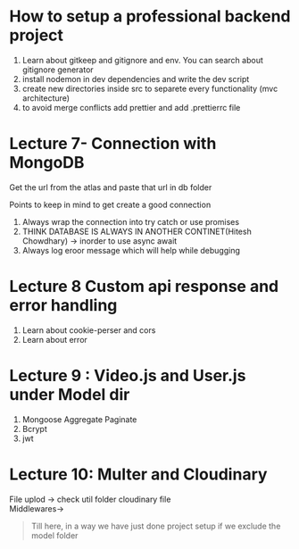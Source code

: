 # How to setup a professional backend project

1. Learn about gitkeep and gitignore and env. You can search about gitignore generator
2. install nodemon in dev dependencies and write the dev script 
3. create new directories inside src to separete every functionality (mvc architecture)
4. to avoid merge conflicts add prettier and add .prettierrc file


# Lecture 7- Connection with MongoDB

Get the url from the atlas and paste that url in db folder

Points to keep in mind to get create a good connection

1. Always wrap the connection into try catch or use promises 
2. THINK DATABASE IS ALWAYS IN ANOTHER CONTINET(Hitesh Chowdhary) -> inorder to use async await
3. Always log eroor message which will help while debugging 

# Lecture 8 Custom api response and error handling

1. Learn about cookie-perser and cors
2. Learn about error 

# Lecture 9 : Video.js and User.js under Model dir

1. Mongoose Aggregate Paginate
2. Bcrypt
3. jwt

# Lecture 10: Multer and Cloudinary

File uplod -> check util folder cloudinary file  
Middlewares->

> Till here, in a way we have just done project setup if we exclude the model folder
